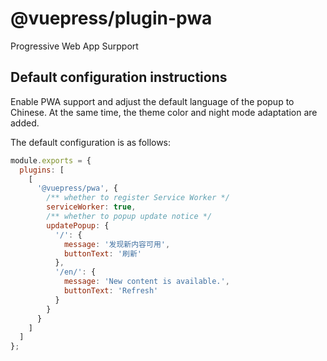 # @vuepress/plugin-pwa <MyBadge text="New" /> <MyBadge text="Default Chinese" type="warn" />

Progressive Web App Surpport

## Default configuration instructions

Enable PWA support and adjust the default language of the popup to Chinese. At the same time, the theme color and night mode adaptation are added.

The default configuration is as follows:

```js
module.exports = {
  plugins: [
    [
      '@vuepress/pwa', {
        /** whether to register Service Worker */
        serviceWorker: true,
        /** whether to popup update notice */
        updatePopup: {
          '/': {
            message: '发现新内容可用',
            buttonText: '刷新'
          },
          '/en/': {
            message: 'New content is available.',
            buttonText: 'Refresh'
          }
        }
      }
    ]
  ]
};
```

